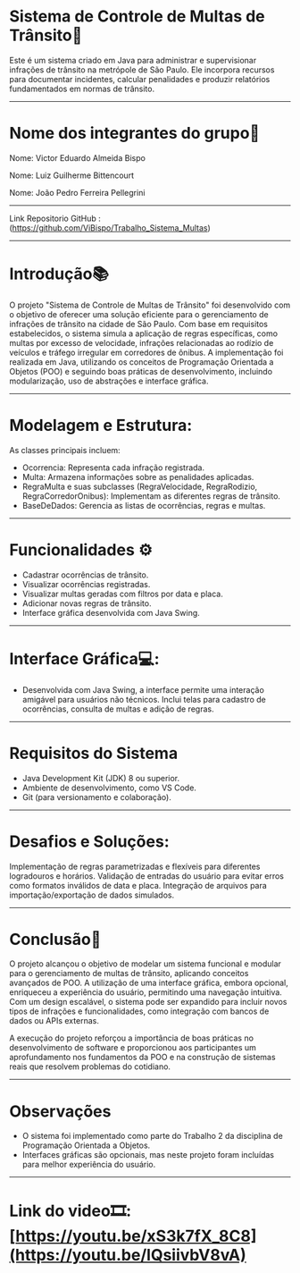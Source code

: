 # Sistema de Controle de Multas de Trânsito🚦
Este é um sistema criado em Java para administrar e supervisionar infrações de trânsito na metrópole de São Paulo. Ele incorpora recursos para documentar incidentes, calcular penalidades e produzir relatórios fundamentados em normas de trânsito.

------------------------------------------------------------------------------------------------------

# Nome dos integrantes do grupo📄
Nome: Victor Eduardo Almeida Bispo

Nome: Luiz Guilherme Bittencourt 

Nome: João Pedro Ferreira Pellegrini

------------------------------------------------------------------------------------------------------
Link Repositorio GitHub : (https://github.com/ViBispo/Trabalho_Sistema_Multas)

------------------------------------------------------------------------------------------------------
# Introdução📚
O projeto "Sistema de Controle de Multas de Trânsito" foi desenvolvido com o objetivo de oferecer uma solução eficiente para o gerenciamento de infrações de trânsito na cidade de São Paulo. Com base em requisitos estabelecidos, o sistema simula a aplicação de regras específicas, como multas por excesso de velocidade, infrações relacionadas ao rodízio de veículos e tráfego irregular em corredores de ônibus. A implementação foi realizada em Java, utilizando os conceitos de Programação Orientada a Objetos (POO) e seguindo boas práticas de desenvolvimento, incluindo modularização, uso de abstrações e interface gráfica.

------------------------------------------------------------------------------------------------------
# Modelagem e Estrutura:

As classes principais incluem:
- Ocorrencia: Representa cada infração registrada.
- Multa: Armazena informações sobre as penalidades aplicadas.
- RegraMulta e suas subclasses (RegraVelocidade, RegraRodizio, RegraCorredorOnibus): Implementam as diferentes regras de trânsito.
- BaseDeDados: Gerencia as listas de ocorrências, regras e multas.
  
------------------------------------------------------------------------------------------------------
# Funcionalidades ⚙
- Cadastrar ocorrências de trânsito.
- Visualizar ocorrências registradas.
- Visualizar multas geradas com filtros por data e placa.
- Adicionar novas regras de trânsito.
- Interface gráfica desenvolvida com Java Swing.

------------------------------------------------------------------------------------------------------
# Interface Gráfica💻:

- Desenvolvida com Java Swing, a interface permite uma interação amigável para usuários não técnicos. Inclui telas para cadastro de ocorrências, consulta de multas e adição de regras.

------------------------------------------------------------------------------------------------------
# Requisitos do Sistema
- Java Development Kit (JDK) 8 ou superior.
- Ambiente de desenvolvimento, como VS Code.
- Git (para versionamento e colaboração).

------------------------------------------------------------------------------------------------------
# Desafios e Soluções:

Implementação de regras parametrizadas e flexíveis para diferentes logradouros e horários.
Validação de entradas do usuário para evitar erros como formatos inválidos de data e placa.
Integração de arquivos para importação/exportação de dados simulados.

------------------------------------------------------------------------------------------------------

# Conclusão📍
O projeto alcançou o objetivo de modelar um sistema funcional e modular para o gerenciamento de multas de trânsito, aplicando conceitos avançados de POO. A utilização de uma interface gráfica, embora opcional, enriqueceu a experiência do usuário, permitindo uma navegação intuitiva. Com um design escalável, o sistema pode ser expandido para incluir novos tipos de infrações e funcionalidades, como integração com bancos de dados ou APIs externas.

A execução do projeto reforçou a importância de boas práticas no desenvolvimento de software e proporcionou aos participantes um aprofundamento nos fundamentos da POO e na construção de sistemas reais que resolvem problemas do cotidiano.

------------------------------------------------------------------------------------------------------
# Observações
- O sistema foi implementado como parte do Trabalho 2 da disciplina de Programação Orientada a Objetos.
- Interfaces gráficas são opcionais, mas neste projeto foram incluídas para melhor experiência do usuário.

------------------------------------------------------------------------------------------------------
# Link do video🎞: [https://youtu.be/xS3k7fX_8C8](https://youtu.be/lQsiivbV8vA)

